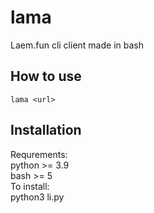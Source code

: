 # lama
Laem.fun cli client made in bash
## How to use
`lama <url>`
## Installation
Requrements:  
python >= 3.9  
bash >= 5  
To install:  
python3 li.py  
